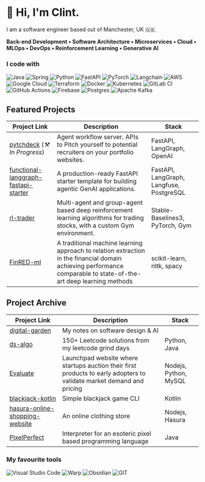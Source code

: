 # 👋 Hi, I'm Clint. 
I am a software engineer based out of Manchester, UK 🇬🇧. 

**Back-end Development • Software Architecture • Microservices •   Cloud • MLOps • DevOps • Reinforcement Learning •  Generative AI**

### I code with
![Java](https://img.shields.io/badge/java-%23ED8B00.svg?style=for-the-badge&logo=openjdk&logoColor=white) ![Spring](https://img.shields.io/badge/spring-%236DB33F.svg?style=for-the-badge&logo=spring&logoColor=white) ![Python](https://img.shields.io/badge/python-3670A0?style=for-the-badge&logo=python&logoColor=ffdd54) ![FastAPI](https://img.shields.io/badge/FastAPI-005571?style=for-the-badge&logo=fastapi) ![PyTorch](https://img.shields.io/badge/PyTorch-%23EE4C2C.svg?style=for-the-badge&logo=PyTorch&logoColor=white) ![Langchain](https://img.shields.io/badge/langchain-1C3C3C?style=for-the-badge&logo=langchain&logoColor=white) ![AWS](https://img.shields.io/badge/AWS-%23FF9900.svg?style=for-the-badge&logo=amazon-aws&logoColor=white) ![Google Cloud](https://img.shields.io/badge/GoogleCloud-%234285F4.svg?style=for-the-badge&logo=google-cloud&logoColor=white)  ![Terraform](https://img.shields.io/badge/terraform-%235835CC.svg?style=for-the-badge&logo=terraform&logoColor=white) ![Docker](https://img.shields.io/badge/docker-%230db7ed.svg?style=for-the-badge&logo=docker&logoColor=white) ![Kubernetes](https://img.shields.io/badge/kubernetes-%23326ce5.svg?style=for-the-badge&logo=kubernetes&logoColor=white) ![GitLab CI](https://img.shields.io/badge/gitlab%20ci-%23181717.svg?style=for-the-badge&logo=gitlab&logoColor=white) ![GitHub Actions](https://img.shields.io/badge/github%20actions-%232671E5.svg?style=for-the-badge&logo=githubactions&logoColor=white) ![Firebase](https://img.shields.io/badge/firebase-a08021?style=for-the-badge&logo=firebase&logoColor=ffcd34) ![Postgres](https://img.shields.io/badge/postgres-%23316192.svg?style=for-the-badge&logo=postgresql&logoColor=white)  ![Apache Kafka](https://img.shields.io/badge/Apache%20Kafka-000?style=for-the-badge&logo=apachekafka) 


## Featured Projects

| Project Link | Description| Stack |
|----------|----------|----------|
| [pytchdeck](https://github.com/clintjohnsn/pytchdeck)  (*⚒️ In Progress*) | Agent workflow server. APIs to Pitch yourself to potential recruiters on your portfolio websites.| FastAPI, LangGraph, OpenAI |
| [functional-langgraph-fastapi-starter](https://github.com/clintjohnsn/functional-langgraph-fastapi-starter) | A production-ready FastAPI starter template for building agentic GenAI applications. | FastAPI, LangGraph, Langfuse, PostgreSQL |
|[rl-trader](https://github.com/clintjohnsn/rl-trader) | Multi-agent and group-agent based deep reinforcement learning algorithms for trading stocks, with a custom Gym environment.| Stable-Baselines3, PyTorch, Gym |
| [FinRED-ml](https://github.com/clintjohnsn/FinRED-ml)| A traditional machine learning approach to relation extraction in the financial domain achieving performance comparable to state-of-the-art deep learning methods | scikit-learn, nltk, spacy |

## Project Archive

| Project Link | Description| Stack |
|----------|----------|----------|
| [digital-garden](https://github.com/clintjohnsn/digital-garden) | My notes on software design & AI | |
|  [ds-algo](https://github.com/clintjohnsn/ds-algo)  | 150+ Leetcode solutions from my leetcode grind days     | Python, Java |
| [Evaluate](https://github.com/clintjohnsn/Evaluate)    | Launchpad website where startups auction their first products to early adopters to validate market demand and pricing | Nodejs, Python, MySQL|
| [blackjack-kotlin](https://github.com/clintjohnsn/blackjack-kotlin)   | Simple blackjack game CLI  | Kotlin|
| [hasura-online-shopping-website](https://github.com/clintjohnsn/hasura-online-shopping-website)    | An online clothing store | Nodejs, Hasura|
|[PixelPerfect](https://github.com/KnightShuffler/DM-Project-Interpreter-) | Interpreter for an esoteric pixel based programming language | Java

### My favourite tools
![Visual Studio Code](https://img.shields.io/badge/Visual_Studio_Code-0078D4?style=for-the-badge&logo=visual%20studio%20code&logoColor=white) ![Warp](https://img.shields.io/badge/warp-01A4FF?style=for-the-badge&logo=warp&logoColor=white) ![Obsidian](https://img.shields.io/badge/Obsidian-483699?style=for-the-badge&logo=Obsidian&logoColor=white) ![GIT](	https://img.shields.io/badge/GIT-E44C30?style=for-the-badge&logo=git&logoColor=white)
